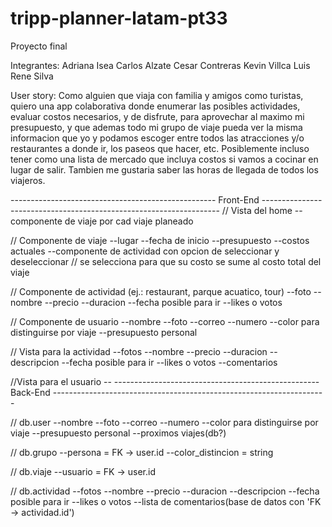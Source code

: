 # tripp-planner-latam-pt33
Proyecto final 

Integrantes:
    Adriana Isea
    Carlos Alzate
    Cesar Contreras
    Kevin Villca
    Luis Rene Silva

User story:
    Como alguien que viaja con familia y amigos como turistas, quiero una app colaborativa donde enumerar las posibles actividades, evaluar costos necesarios, y de disfrute, para aprovechar al maximo mi presupuesto, y que ademas todo mi grupo de viaje pueda ver la misma informacion que yo y podamos escoger entre todos las atracciones y/o restaurantes a donde ir, los paseos que hacer, etc. Posiblemente incluso tener como una lista de mercado que incluya costos si vamos a cocinar en lugar de salir. Tambien me gustaria saber las horas de llegada de todos los viajeros.


--------------------------------------------------- Front-End -------------------------------------------------------------------
// Vista del home
    --componente de viaje por cad viaje planeado

// Componente de viaje
    --lugar
    --fecha de inicio
    --presupuesto
    --costos actuales
    --componente de actividad con opcion de seleccionar y deseleccionar // se selecciona para que su costo se sume al costo total del viaje

// Componente de actividad (ej.: restaurant, parque acuatico, tour)
    --foto
    --nombre
    --precio
    --duracion
    --fecha posible para ir
    --likes o votos

// Componente de usuario
    --nombre
    --foto
    --correo
    --numero
    --color para distinguirse por viaje
    --presupuesto personal

// Vista para la actividad
    --fotos
    --nombre
    --precio
    --duracion
    --descripcion
    --fecha posible para ir
    --likes o votos
    --comentarios

//Vista para el usuario
    --
--------------------------------------------------- Back-End --------------------------------------------------------------------

// db.user
    --nombre
    --foto
    --correo
    --numero
    --color para distinguirse por viaje
    --presupuesto personal
    --proximos viajes(db?)


//  db.grupo
    --persona = FK -> user.id
    --color_distincion = string

// db.viaje
    --usuario = FK -> user.id

//  db.actividad
    --fotos
    --nombre
    --precio
    --duracion
    --descripcion
    --fecha posible para ir
    --likes o votos
    --lista de comentarios(base de datos con 'FK -> actividad.id')
